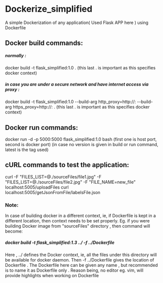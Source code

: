 # Dockerize_simplified
A simple Dockerization of any application( Used Flask APP here ) using Dockerfile

## Docker build commands:
##### normally :
docker build -t flask_simplified:1.0 . (this last . is important as this specifies docker context)

##### in case you are under a secure network and have internet access via proxy :
docker build -t flask_simplified:1.0 --build-arg http_proxy=http://<IP>:<PORT> --build-arg https_proxy=http://<IP>:<PORT> . (this last . is important as this specifies docker context)

## Docker run commands:
docker run -d -p 5000:5000 flask_simplified:1.0 bash (first one is host port, second is docker port)
(in case no version is given in build or run command, latest is the tag used)

## cURL commands to test the application:
curl -F "FILES_LIST=@./sourceFiles/file1.jpg" -F "FILES_LIST=@./sourceFiles/file2.jpg" -F "FILE_NAME=new_file" localhost:5005/uploadFiles
curl localhost:5005/getJsonFromFile/labelsFile.json


### Note:
In case of building docker in a different context, ie, if Dockerfile is kept in a different location, then context needs to be set properly. Eg. if you were building Docker image from "sourceFiles" directory , then command will become:
##### docker build -t flask_simplified:1.3 ../ -f ../Dockerfile
Here ,  ../ defines the Docker context, ie, all the files under this directory will be available for docker daemon. Then -f ../Dockerfile gives the location of Dockerfile . The Dockerfile here can be given any name , but recommended is to name it as Dockerfile only . Reason being, no editor eg. vim, will provide highlights when working on Dockerfile
